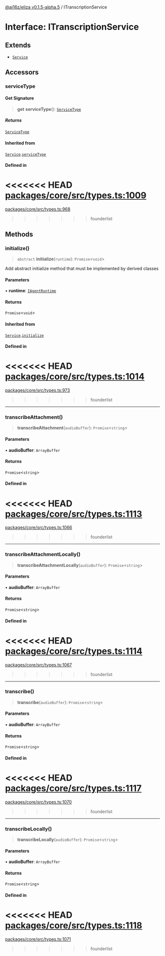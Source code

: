 [@ai16z/eliza v0.1.5-alpha.5](../index.md) / ITranscriptionService

# Interface: ITranscriptionService

## Extends

- [`Service`](../classes/Service.md)

## Accessors

### serviceType

#### Get Signature

> **get** **serviceType**(): [`ServiceType`](../enumerations/ServiceType.md)

##### Returns

[`ServiceType`](../enumerations/ServiceType.md)

#### Inherited from

[`Service`](../classes/Service.md).[`serviceType`](../classes/Service.md#serviceType-1)

#### Defined in

<<<<<<< HEAD
[packages/core/src/types.ts:1009](https://github.com/ai16z/eliza/blob/main/packages/core/src/types.ts#L1009)
=======
[packages/core/src/types.ts:968](https://github.com/konstantine25b/eliza/blob/main/packages/core/src/types.ts#L968)
>>>>>>> founderlist

## Methods

### initialize()

> `abstract` **initialize**(`runtime`): `Promise`\<`void`\>

Add abstract initialize method that must be implemented by derived classes

#### Parameters

• **runtime**: [`IAgentRuntime`](IAgentRuntime.md)

#### Returns

`Promise`\<`void`\>

#### Inherited from

[`Service`](../classes/Service.md).[`initialize`](../classes/Service.md#initialize)

#### Defined in

<<<<<<< HEAD
[packages/core/src/types.ts:1014](https://github.com/ai16z/eliza/blob/main/packages/core/src/types.ts#L1014)
=======
[packages/core/src/types.ts:973](https://github.com/konstantine25b/eliza/blob/main/packages/core/src/types.ts#L973)
>>>>>>> founderlist

***

### transcribeAttachment()

> **transcribeAttachment**(`audioBuffer`): `Promise`\<`string`\>

#### Parameters

• **audioBuffer**: `ArrayBuffer`

#### Returns

`Promise`\<`string`\>

#### Defined in

<<<<<<< HEAD
[packages/core/src/types.ts:1113](https://github.com/ai16z/eliza/blob/main/packages/core/src/types.ts#L1113)
=======
[packages/core/src/types.ts:1066](https://github.com/konstantine25b/eliza/blob/main/packages/core/src/types.ts#L1066)
>>>>>>> founderlist

***

### transcribeAttachmentLocally()

> **transcribeAttachmentLocally**(`audioBuffer`): `Promise`\<`string`\>

#### Parameters

• **audioBuffer**: `ArrayBuffer`

#### Returns

`Promise`\<`string`\>

#### Defined in

<<<<<<< HEAD
[packages/core/src/types.ts:1114](https://github.com/ai16z/eliza/blob/main/packages/core/src/types.ts#L1114)
=======
[packages/core/src/types.ts:1067](https://github.com/konstantine25b/eliza/blob/main/packages/core/src/types.ts#L1067)
>>>>>>> founderlist

***

### transcribe()

> **transcribe**(`audioBuffer`): `Promise`\<`string`\>

#### Parameters

• **audioBuffer**: `ArrayBuffer`

#### Returns

`Promise`\<`string`\>

#### Defined in

<<<<<<< HEAD
[packages/core/src/types.ts:1117](https://github.com/ai16z/eliza/blob/main/packages/core/src/types.ts#L1117)
=======
[packages/core/src/types.ts:1070](https://github.com/konstantine25b/eliza/blob/main/packages/core/src/types.ts#L1070)
>>>>>>> founderlist

***

### transcribeLocally()

> **transcribeLocally**(`audioBuffer`): `Promise`\<`string`\>

#### Parameters

• **audioBuffer**: `ArrayBuffer`

#### Returns

`Promise`\<`string`\>

#### Defined in

<<<<<<< HEAD
[packages/core/src/types.ts:1118](https://github.com/ai16z/eliza/blob/main/packages/core/src/types.ts#L1118)
=======
[packages/core/src/types.ts:1071](https://github.com/konstantine25b/eliza/blob/main/packages/core/src/types.ts#L1071)
>>>>>>> founderlist
